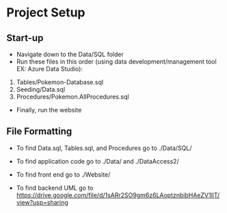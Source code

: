 # Project Setup
## Start-up
- Navigate down to the Data/SQL folder
- Run these files in this order (using data development/management tool EX: Azure Data Studio):
1. Tables/Pokemon-Database.sql
2. Seeding/Data.sql
3. Procedures/Pokemon.AllProcedures.sql
- Finally, run the website

## File Formatting
- To find Data.sql, Tables.sql, and Procedures go to ./Data/SQL/

- To find application code go to ./Data/ and ./DataAccess2/

- To find front end go to ./Website/

- To find backend UML go to https://drive.google.com/file/d/1sARr2SO9gm6z6LAoptznbibHAeZV1llT/view?usp=sharing
